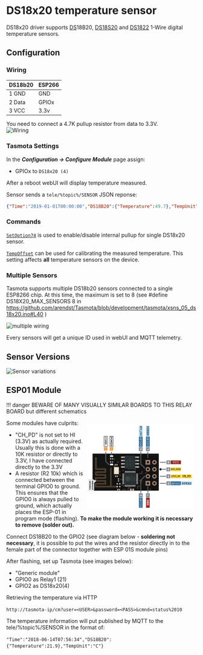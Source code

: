 # DS18x20 temperature sensor

DS18x20 driver supports [DS](https://www.maximintegrated.com/en/DS18B20)18B20, [DS18S20](https://datasheets.maximintegrated.com/en/ds/DS18B20.pdf) and [DS1822](https://www.maximintegrated.com/en/DS1822) 1-Wire digital temperature sensors.

## Configuration

### Wiring
| DS18b20   | ESP266 |
|---|---|
|1 GND   |GND   |
|2 Data  |GPIOx    |
|3 VCC   |3.3v   |

You need to connect a 4.7K pullup resistor from data to 3.3V.   
![Wiring](https://user-images.githubusercontent.com/5904370/68093499-5b310700-fe96-11e9-8d50-2be9982a59f2.png)

### Tasmota Settings
In the **_Configuration -> Configure Module_** page assign:

- GPIOx to `DS18x20 (4)`   

After a reboot webUI will display temperature measured.

Sensor sends a `tele/%topic%/SENSOR` JSON reponse:

```json
{"Time":"2019-01-01T00:00:00","DS18B20":{"Temperature":49.7},"TempUnit":"C"}
```
### Commands
[`SetOption74`](Commands.md#setoption74) is used to enable/disable internal pullup for single DS18x20 sensor.

[`TempOffset`](Commands.md#tempoffset) can be used for calibrating the measured temperature. This setting affects **all** temperature sensors on the device.

### Multiple Sensors
Tasmota supports multiple DS18b20 sensors connected to a single ESP8266 chip. At this time, the maximum is set to 8 (see #define DS18X20_MAX_SENSORS  8 in https://github.com/arendst/Tasmota/blob/development/tasmota/xsns_05_ds18x20.ino#L40 )

![multiple wiring](https://user-images.githubusercontent.com/5904370/68093672-4b1a2700-fe98-11e9-8c63-3a9b566546b5.png)

Every sensors will get a unique ID used in webUI and MQTT telemetry.
## Sensor Versions
![Sensor variations](https://user-images.githubusercontent.com/5904370/68093451-dba33800-fe95-11e9-95f5-33b7f2c234cd.png)

## ESP01 Module

!!! danger
    BEWARE OF MANY VISUALLY SIMILAR BOARDS TO THIS RELAY BOARD but different schematics

<img alt="ESP-01S" src="../_media/ESP-01-Pin-Out.png" style="margin:10px;float:right;width:20em"> </img>

Some modules have culprits:
* "CH_PD" is not set to HI (3.3V) as actually required. Usually this is done with a 10K resistor or directly to 3.3V, I have connected directly to the 3.3V
* A resistor (R2 10k) which is connected between the terminal GPIO0 to ground. This ensures that the GPIO0 is always pulled to ground, which actually places the ESP-01 in program mode (flashing). **To make the module working it is necessary to remove (solder out).**

Connect DS18B20 to the GPIO2 (see diagram below - **soldering not necessary**, it is possible to put the wires and the resistor directly in to the female part of the connector together with ESP 01S module pins)

After flashing, set up Tasmota (see images below):
* "Generic module"
* GPIO0 as Relay1 (21)
* GPIO2 as DS18x20(4) 

Retrieving the temperature via HTTP 

`http://tasmota-ip/cm?user=<USER>&password=<PASS>&cmnd=status%2010`

The temperature information will put published by MQTT to the
tele/%topic%/SENSOR in the format of:

`"Time":"2018-06-14T07:56:34","DS18B20":{"Temperature":21.9},"TempUnit":"C"}`
